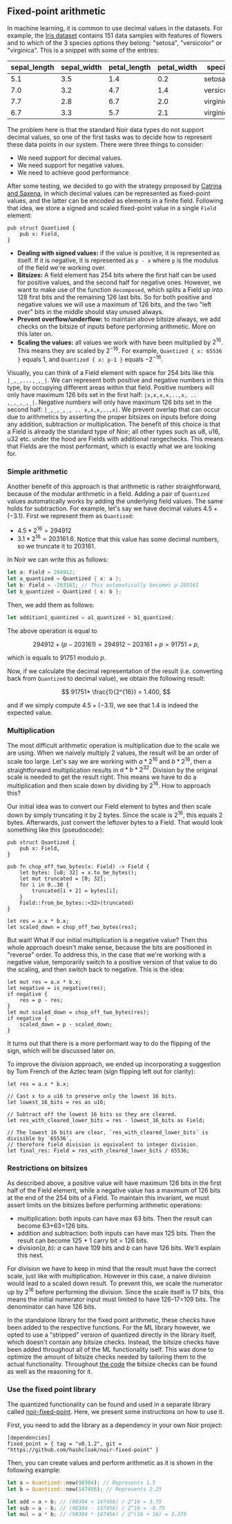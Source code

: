 ## Fixed-point arithmetic

In machine learning, it is common to use decimal values in the datasets. For example, the [Iris dataset](https://archive.ics.uci.edu/dataset/53/iris) contains 151 data samples with features of flowers and to which of the 3 species options they belong: "setosa", "versicolor" or "virginica". This is a snippet with some of the entries:

| sepal_length | sepal_width | petal_length | petal_width | species   |  
|--------------|-------------|--------------|-------------|-----------|  
| 5.1          | 3.5         | 1.4          | 0.2         | setosa    |  
| 7.0          | 3.2         | 4.7          | 1.4         | versicolor|  
| 7.7          | 2.8         | 6.7          | 2.0         | virginica |  
| 6.7          | 3.3         | 5.7          | 2.1         | virginica |  


The problem here is that the standard Noir data types do not support decimal values, so one of the first tasks was to decide how to represent these data points in our system. There were three things to consider:

- We need support for decimal values.
- We need support for negative values.
- We need to achieve good performance

After some testing, we decided to go with the strategy proposed by [Catrina and Saxena](https://www.ifca.ai/pub/fc10/31_47.pdf), in which decimal values can be represented as fixed-point values, and the latter can be encoded as elements in a finite field. Following that idea, we store a signed and scaled fixed-point value in a single `Field` element:

```=rust
pub struct Quantized {
    pub x: Field,
}
```

- **Dealing with signed values:** if the value is positive, it is represented as itself. If it is negative, it is represented as `p - x` where `p` is the modulus of the field we're working over. 
- **Bitsizes:** A field element has 254 bits where the first half can be used for positive values, and the second half for negative ones. However, we want to make use of the function `decomposed`, which splits a Field up into 128 first bits and the remaining 126 last bits. So for both positive and negative values we will use a maximum of 126 bits, and the two "left over" bits in the middle should stay unused always.
- **Prevent overflow/underflow:** to maintain above bitsize always, we add checks on the bitsize of inputs before performing arithmetic. More on this later on. 
- **Scaling the values:** all values we work with have been multiplied by $2^{16}$. This means they are scaled by $2^{-16}$. For example, `Quantized { x: 65536 }` equals 1, and `Quantized { x: p-1 }` equals $-2^{-16}$. 

Visually, you can think of a Field element with space for 254 bits like this `|_,_,...,_,_|`. We can represent both positive and negative numbers in this type, by occupying different areas within that field. Positive numbers will only have maximum 126 bits set in the first half: `|x,x,x,x,..,x, .. ,_,_,_,_|`. Negative numbers will only have maximum 126 bits set in the second half: `|_,_,_,_, .. x,x,x,..,x|`. We prevent overlap that can occur due to arithmetics by asserting the proper bitsizes on inputs before doing any addition, subtraction or multiplication. The benefit of this choice is that a Field is already the standard type of Noir; all other types such as u8, u16, u32 etc. under the hood are Fields with additional rangechecks. This means that Fields are the most performant, which is exactly what we are looking for. 

### Simple arithmetic 

Another benefit of this approach is that arithmetic is rather straightforward, because of the modular arithmetic in a field. Adding a pair of `Quantized` values automatically works by adding the underlying field values. The same holds for subtraction. For example, let's say we have decimal values $4.5 + (-3.1)$. First we represent them as `Quantized`:

- $4.5*2^{16} = 294912$
- $3.1*2^{16} = 203161.6$. Notice that this value has some decimal numbers, so we truncate it to $203161$.

In Noir we can write this as follows:

```rust
let a: Field = 294912;
let a_quantized = Quantized { x: a };
let b: Field = -203161; // This automatically becomes p-203161
let b_quantized = Quantized { x: b };
```

Then, we add them as follows:

```rust
let addition1_quantized = a1_quantized + b1_quantized;
````

The above operation is equal to 

$$
294912 + (p-203161) = 294912-203161 + p = 91751 + p,
$$

which is equals to $91751$ modulo $p$. 

Now, if we calculate the decimal representation of the result (i.e. converting back from `Quantized` to decimal value), we obtain the following result:

$$
91751* \frac{1}{2^{16}} = 1.400,
$$

and if we simply compute $4.5 + (-3.1)$, we see that $1.4$ is indeed the expected value. 


### Multiplication

The most difficult arithmetic operation is multiplication due to the scale we are using. When we naively multiply 2 values, the result will be an order of scale too large. Let's say we are working with $a*2^{16}$ and $b*2^{16}$, then a straightforward multiplication results in $a*b*2^{32}$. Division by the original scale is needed to get the result right. This means we have to do a multiplication and then scale down by dividing by $2^{16}$. How to approach this?

Our initial idea was to convert our Field element to bytes and then scale down by simply truncating it by 2 bytes. Since the scale is $2^{16}$, this equals 2 bytes. Afterwards, just convert the leftover bytes to a Field. That would look something like this (pseudocode):

```rust=
pub struct Quantized {
    pub x: Field,
}

pub fn chop_off_two_bytes(x: Field) -> Field {
    let bytes: [u8; 32] = x.to_be_bytes();
    let mut truncated = [0; 32];
    for i in 0..30 {
        truncated[i + 2] = bytes[i];
    }
    Field::from_be_bytes::<32>(truncated)
}

let res = a.x * b.x;
let scaled_down = chop_off_two_bytes(res);
```

But wait! What if our initial multiplication is a negative value? Then this whole approach doesn't make sense, because the bits are positioned in "reverse" order. To address this, in the case that we're working with a negative value, temporarily switch to a positive version of that value to do the scaling, and then switch back to negative. This is the idea:

```rust=
let mut res = a.x * b.x;
let negative = is_negative(res);
if negative {
    res = p - res;
}
let mut scaled_down = chop_off_two_bytes(res);
if negative {
    scaled_down = p - scaled_down;
}
```

It turns out that there is a more performant way to do the flipping of the sign, which will be discussed later on. 

To improve the division approach, we ended up incorporating a suggestion by Tom French of the Aztec team (sign flipping left out for clarity): 

```rust=
let res = a.x * b.x;

// Cast x to a u16 to preserve only the lowest 16 bits.
let lowest_16_bits = res as u16;

// Subtract off the lowest 16 bits so they are cleared.
let res_with_cleared_lower_bits = res - lowest_16_bits as Field;

// The lowest 16 bits are clear, `res_with_cleared_lower_bits` is divisible by `65536`,
// therefore field division is equivalent to integer division.
let final_res: Field = res_with_cleared_lower_bits / 65536;
```
### Restrictions on bitsizes

As described above, a positive value will have maximum 126 bits in the first half of the Field element, while a negative value has a maximum of 126 bits at the end of the 254 bits of a Field. To maintain this invariant, we must assert limits on the bitsizes before performing arithmetic operations:
- multiplication: both inputs can have max 63 bits. Then the result can become 63+63=126 bits.
- addition and subtraction: both inputs can have max 125 bits. Then the result can become 125 + 1 carry bit = 126 bits.
- division($a,b$): $a$ can have 109 bits and $b$ can have 126 bits. We'll explain this next.

For division we have to keep in mind that the result must have the correct scale, just like with multiplication. However in this case, a naive division would lead to a scaled down result. To prevent this, we scale the numerator up by $2^{16}$ before performing the division. Since the scale itself is 17 bits, this means the initial numerator input must limited to have 126-17=109 bits. The denominator can have 126 bits. 

In the standalone library for the fixed point arithmetic, these checks have been added to the respective functions. For the ML library however, we opted to use a "stripped" version of quantized directly in the library itself, which doesn't contain any bitsize checks. Instead, the bitsize checks have been added throughout all of the ML functionality iself. This was done to optimize the amount of bitsize checks needed by tailoring them to the actual functionality. Throughout [the code](https://github.com/hashcloak/noir-mpc-ml/blob/master/src/ml.nr#L126) the bitsize checks can be found as well as the reasoning for it. 


### Use the fixed point library

The quantized functionality can be found and used in a separate library called [noir-fixed-point](https://github.com/hashcloak/noir-fixed-point). Here, we present some instructions on how to use it. 

First, you need to add the library as a dependency in your own Noir project:

```=toml
[dependencies]
fixed_point = { tag = "v0.1.2", git = "https://github.com/hashcloak/noir-fixed-point" }
```
    
Then, you can create values and perform arithmetic as it is shown in the following example:

```rust
let a = Quantized::new(98304); // Represents 1.5
let b = Quantized::new(147456); // Represents 2.25

let add = a + b; // (98304 + 147456) / 2^16 = 3.75
let sub = a - b; // (98304 - 147456) / 2^16 = -0.75
let mul = a * b; // (98304 * 147456) / 2^(16 + 16) = 3.375
```
